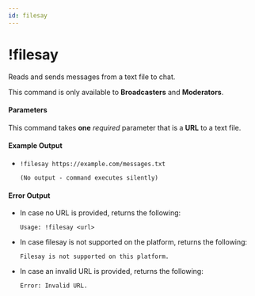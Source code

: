 ```yaml
---
id: filesay
---
```


# !filesay

Reads and sends messages from a text file to chat.

This command is only available to **Broadcasters** and **Moderators**.

#### Parameters

This command takes **one** *required* parameter that is a **URL** to a text file.

#### Example Output

* `!filesay https://example.com/messages.txt`

    ```
    (No output - command executes silently)
    ```

#### Error Output

* In case no URL is provided, returns the following:

    ```
    Usage: !filesay <url>
    ```

* In case filesay is not supported on the platform, returns the following:

    ```
    Filesay is not supported on this platform.
    ```

* In case an invalid URL is provided, returns the following:

    ```
    Error: Invalid URL.
    ```


